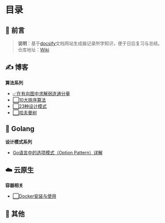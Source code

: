 # 目录

## 📢 前言

> **说明**：基于[docsify](https://docsify.js.org/#/zh-cn/?id=docsify)文档网站生成器记录所学知识，便于日后复习与总结。<br>仓库地址：[Wiki](https://github.com/dongzhiwei-git/diary)

## ✍️ 博客

**算法系列**

- [✅在有向图中求解弱连通分量](/blog/在有向图中求解弱连通分量.md)
- [⬜10大排序算法](/algorithm/10大排序算法.md)
- [⬜23种设计模式](/designpattern/23种设计模式.md)
- [⬜哈夫曼树](/algorithm/哈夫曼树.md)


## 🐶 Golang
**设计模式系列**
- [Go语言中的选项模式（Option Pattern）详解](/go/Go语言中的选项模式详解.md)

## ☁️ 云原生
**容器相关**
- [⬜Docker安装与使用](/container/Docker安装与使用.md)

## 📝 其他


